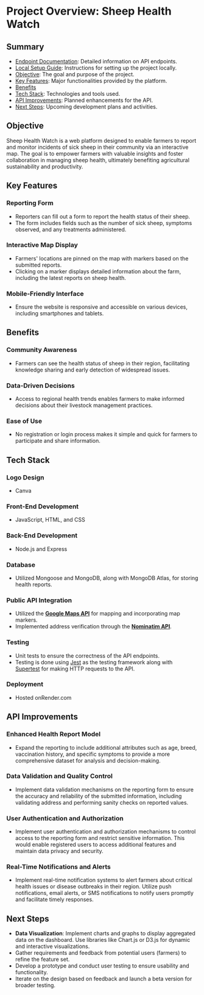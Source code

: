 # Project Overview: Sheep Health Watch

## Summary

- [Endpoint Documentation](EndpointDocumentation.md): Detailed information on API endpoints.
- [Local Setup Guide](LocalSetupGuide.md): Instructions for setting up the project locally.
- [Objective](#objective): The goal and purpose of the project.
- [Key Features](#key-features): Major functionalities provided by the platform.
- [Benefits](#benefits)
- [Tech Stack](#tech-stack): Technologies and tools used.
- [API Improvements](#api-improvements): Planned enhancements for the API.
- [Next Steps](#next-steps): Upcoming development plans and activities.

## Objective

Sheep Health Watch is a web platform designed to enable farmers to report and monitor incidents of sick sheep in their community via an interactive map. The goal is to empower farmers with valuable insights and foster collaboration in managing sheep health, ultimately benefiting agricultural sustainability and productivity.

## Key Features

### Reporting Form

- Reporters can fill out a form to report the health status of their sheep.
- The form includes fields such as the number of sick sheep, symptoms observed, and any treatments administered.

### Interactive Map Display

- Farmers' locations are pinned on the map with markers based on the submitted reports.
- Clicking on a marker displays detailed information about the farm, including the latest reports on sheep health.

### Mobile-Friendly Interface

- Ensure the website is responsive and accessible on various devices, including smartphones and tablets.

## Benefits

### Community Awareness

- Farmers can see the health status of sheep in their region, facilitating knowledge sharing and early detection of widespread issues.

### Data-Driven Decisions

- Access to regional health trends enables farmers to make informed decisions about their livestock management practices.

### Ease of Use

- No registration or login process makes it simple and quick for farmers to participate and share information.

## Tech Stack

### Logo Design

- Canva

### Front-End Development

- JavaScript, HTML, and CSS

### Back-End Development

- Node.js and Express

### Database

- Utilized Mongoose and MongoDB, along with MongoDB Atlas, for storing health reports.

### Public API Integration

- Utilized the **[Google Maps API](https://developers.google.com/maps/documentation)** for mapping and incorporating map markers.
- Implemented address verification through the **[Nominatim API](https://nominatim.org/release-docs/latest/api/Search/)**.

### Testing

- Unit tests to ensure the correctness of the API endpoints.
- Testing is done using [Jest](https://jestjs.io/) as the testing framework along with [Supertest](https://github.com/visionmedia/supertest) for making HTTP requests to the API.

### Deployment

- Hosted onRender.com

## API Improvements

### Enhanced Health Report Model

- Expand the reporting to include additional attributes such as age, breed, vaccination history, and specific symptoms to provide a more comprehensive dataset for analysis and decision-making.

### Data Validation and Quality Control

- Implement data validation mechanisms on the reporting form to ensure the accuracy and reliability of the submitted information, including validating address and performing sanity checks on reported values.

### User Authentication and Authorization

- Implement user authentication and authorization mechanisms to control access to the reporting form and restrict sensitive information. This would enable registered users to access additional features and maintain data privacy and security.

### Real-Time Notifications and Alerts

- Implement real-time notification systems to alert farmers about critical health issues or disease outbreaks in their region. Utilize push notifications, email alerts, or SMS notifications to notify users promptly and facilitate timely responses.

## Next Steps

- **Data Visualization**: Implement charts and graphs to display aggregated data on the dashboard. Use libraries like Chart.js or D3.js for dynamic and interactive visualizations.
- Gather requirements and feedback from potential users (farmers) to refine the feature set.
- Develop a prototype and conduct user testing to ensure usability and functionality.
- Iterate on the design based on feedback and launch a beta version for broader testing.
